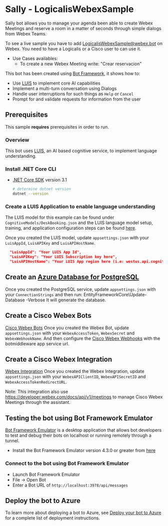 # Sally - LogicalisWebexSample

Sally bot allows you to manage your agenda been able to create Webex Meetings and reserve a room in a matter of seconds through simple dialogs from Webex Teams.

To see a live sample you have to add [LogicalisWebexSample@webex.bot](LogicalisWebexSample@webex.bot) on Webex. You need to have a Logicalis or a Cisco user to can use it.

- Use Cases availables: 
  - To create a new Webex Meeting write: "Crear reservacion"

This bot has been created using [Bot Framework](https://dev.botframework.com), it shows how to:

- Use [LUIS](https://www.luis.ai) to implement core AI capabilities
- Implement a multi-turn conversation using Dialogs
- Handle user interruptions for such things as `Help` or `Cancel`
- Prompt for and validate requests for information from the user

## Prerequisites

This sample **requires** prerequisites in order to run.

### Overview

This bot uses [LUIS](https://www.luis.ai), an AI based cognitive service, to implement language understanding.

### Install .NET Core CLI

- [.NET Core SDK](https://dotnet.microsoft.com/download) version 3.1

  ```bash
  # determine dotnet version
  dotnet --version
  ```

### Create a LUIS Application to enable language understanding

The LUIS model for this example can be found under `CognitiveModels/DeskBooking.json` and the LUIS language model setup, training, and application configuration steps can be found [here](https://docs.microsoft.com/en-us/azure/bot-service/bot-builder-howto-v4-luis?view=azure-bot-service-4.0&tabs=cs).

Once you created the LUIS model, update `appsettings.json` with your `LuisAppId`, `LuisAPIKey` and `LuisAPIHostName`.

```json
  "LuisAppId": "Your LUIS App Id",
  "LuisAPIKey": "Your LUIS Subscription key here",
  "LuisAPIHostName": "Your LUIS App region here (i.e: westus.api.cognitive.microsoft.com)"
```
## Create an [Azure Database for PostgreSQL](https://azure.microsoft.com/en-us/services/postgresql/)
Once you created the PostgreSQL service, update `appsettings.json` with your `ConnectionStrings` and then run:
	EntityFrameworkCore\Update-Database -Verbose
It will generate the database.

## Create a Cisco Webex Bots
[Cisco Webex Bots](https://developer.webex.com/docs/bots)
Once you created the Webex Bot, update `appsettings.json` with your `WebexAccessToken`, `WebexSecret` and `WebexWebhookName`.
And then configure the [Cisco Webex Webhooks](https://developer.webex.com/docs/api/v1/webhooks) with the botmiddleware app service url.

## Create a Cisco Webex Integration
[Webex Integration](https://developer.webex.com/docs/integrations)
Once you created the Webex Integration, update `appsettings.json` with your `WebexAPIClientID`, `WebexAPISecretID` and `WebexAccessTokenRedirectURL`.

Note: This integration also use https://developer.webex.com/docs/api/v1/meetings to manage Cisco Webex Meetings through the assistant.

## Testing the bot using Bot Framework Emulator

[Bot Framework Emulator](https://github.com/microsoft/botframework-emulator) is a desktop application that allows bot developers to test and debug their bots on localhost or running remotely through a tunnel.

- Install the Bot Framework Emulator version 4.3.0 or greater from [here](https://github.com/Microsoft/BotFramework-Emulator/releases)

### Connect to the bot using Bot Framework Emulator

- Launch Bot Framework Emulator
- File -> Open Bot
- Enter a Bot URL of `http://localhost:3978/api/messages`

## Deploy the bot to Azure

To learn more about deploying a bot to Azure, see [Deploy your bot to Azure](https://aka.ms/azuredeployment) for a complete list of deployment instructions.
